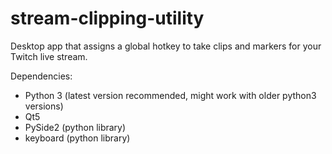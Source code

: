 # stream-clipping-utility
Desktop app that assigns a global hotkey to take clips and markers for your Twitch live stream.

Dependencies:
- Python 3 (latest version recommended, might work with older python3 versions)
- Qt5
- PySide2 (python library)
- keyboard (python library)
